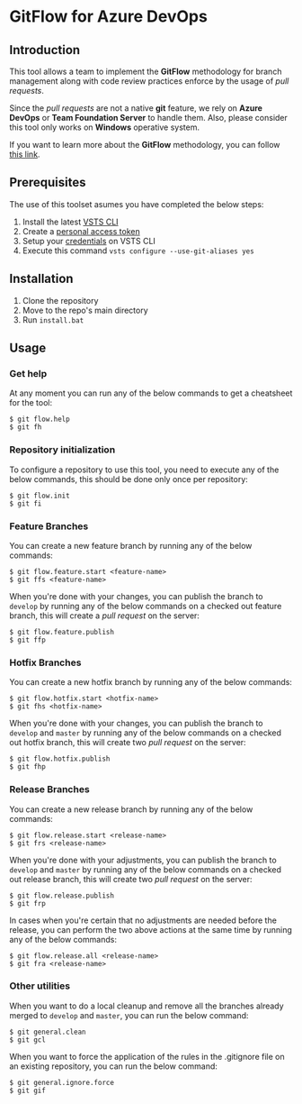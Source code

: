# GitFlow for Azure DevOps

## Introduction 
This tool allows a team to implement the **GitFlow** methodology for branch management along with code review practices enforce by the usage of *pull requests*. 

Since the *pull requests* are not a native **git** feature, we rely on **Azure DevOps** or **Team Foundation Server** to handle them. Also, please consider this tool only works on **Windows** operative system.

If you want to learn more about the **GitFlow** methodology, you can follow [this link](https://nvie.com/posts/a-successful-git-branching-model/).

## Prerequisites
The use of this toolset asumes you have completed the below steps:
1. Install the latest [VSTS CLI](https://docs.microsoft.com/en-us/cli/vsts/install?view=vsts-cli-latest)
2. Create a [personal access token](https://docs.microsoft.com/en-us/azure/devops/organizations/accounts/use-personal-access-tokens-to-authenticate?view=azure-devops)
3. Setup your [credentials](https://docs.microsoft.com/en-us/cli/vsts/authenticate?view=vsts-cli-latest) on VSTS CLI
4. Execute this command `vsts configure --use-git-aliases yes`

## Installation
1. Clone the repository
2. Move to the repo's main directory
3. Run `install.bat`


## Usage

### Get help

At any moment you can run any of the below commands to get a cheatsheet for the tool:
```console
$ git flow.help
$ git fh
```


### Repository initialization

To configure a repository to use this tool, you need to execute any of the below commands, this should be done only once per repository:
```console
$ git flow.init
$ git fi
```


### Feature Branches

You can create a new feature branch by running any of the below commands:
```console
$ git flow.feature.start <feature-name>
$ git ffs <feature-name>
```

When you're done with your changes, you can publish the branch to `develop` by running any of the below commands on a checked out feature branch, this will create a *pull request* on the server:
```console
$ git flow.feature.publish
$ git ffp
```


### Hotfix Branches

You can create a new hotfix branch by running any of the below commands:
```console
$ git flow.hotfix.start <hotfix-name>
$ git fhs <hotfix-name>
```

When you're done with your changes, you can publish the branch to `develop` and `master` by running any of the below commands on a checked out hotfix branch, this will create two *pull request* on the server:
```console
$ git flow.hotfix.publish
$ git fhp
```


### Release Branches

You can create a new release branch by running any of the below commands:
```console
$ git flow.release.start <release-name>
$ git frs <release-name>
```

When you're done with your adjustments, you can publish the branch to `develop` and `master` by running any of the below commands on a checked out release branch, this will create two *pull request* on the server:
```console
$ git flow.release.publish
$ git frp
```

In cases when you're certain that no adjustments are needed before the release, you can perform the two above actions at the same time by running any of the below commands:
```console
$ git flow.release.all <release-name>
$ git fra <release-name>
```

### Other utilities

When you want to do a local cleanup and remove all the branches already merged to `develop` and `master`, you can run the below command:
```console
$ git general.clean
$ git gcl
```

When you want to force the application of the rules in the .gitignore file on an existing repository, you can run the below command:
```console
$ git general.ignore.force
$ git gif
```